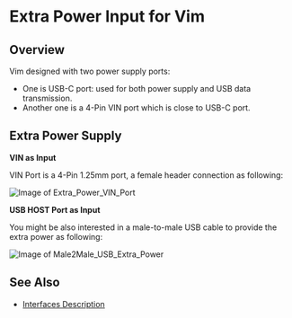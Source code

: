 # Extra Power Input for Vim


## Overview
Vim designed with two power supply ports:
* One is USB-C port: used for both power supply and USB data transmission.
* Another one is a 4-Pin VIN port which is close to USB-C port.


## Extra Power Supply
**VIN as Input**

VIN Port is a 4-Pin 1.25mm port, a female header connection as following:

![Image of Extra_Power_VIN_Port](https://github.com/tomatotech/documents/blob/master/images/vin_extra_power.png)


**USB HOST Port as Input**

You might be also interested in a male-to-male USB cable to provide the extra power as following:

![Image of Male2Male_USB_Extra_Power](https://github.com/tomatotech/documents/blob/master/images/male2male_usb_extra_power.png)


## See Also

* [Interfaces Description](https://github.com/tomatotech/documents/blob/master/Vim_Interfaces.jpg)

